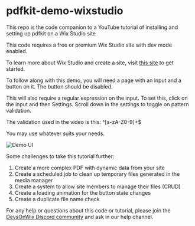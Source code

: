 # pdfkit-demo-wixstudio
This repo is the code companion to a YouTube tutorial of installing and setting up pdfkit on a Wix Studio site

This code requires a free or premium Wix Studio site with dev mode enabled.

To learn more about Wix Studio and create a site, visit [this site](https://www.wix.com/studio) to get started.

To follow along with this demo, you will need a page with an input and a button on it. The button should be disabled.

This will also require a regular expression on the input.  To set this, click on the input and then Settings. Scroll down in the settings to toggle on pattern validation.

The validation used in the video is this: ^[a-zA-Z0-9]+$

You may use whatever suits your needs.

![Demo UI](https://github.com/amandamartin-dev/pdfkit-demo-wixstudio/assets/97615019/2bd0f107-a0b7-4d1e-81a0-e9111f691c0e)

Some challenges to take this tutorial further:

1. Create a more complex PDF with dynamic data from your site
2. Create a scheduled job to clean up temporary files generated in the media manager
3. Create a system to allow site members to manage their files (CRUD)
4. Create a loading animation for the button state changes
5. Create a duplicate file name check

For any help or questions about this code or tutorial, please join the [DevsOnWix Discord community](https://discord.gg/devs-on-wix) and ask in our help channel.
